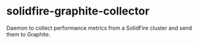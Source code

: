# solidfire-graphite-collector
Daemon to collect performance metrics from a SolidFire cluster and send them to Graphite.
